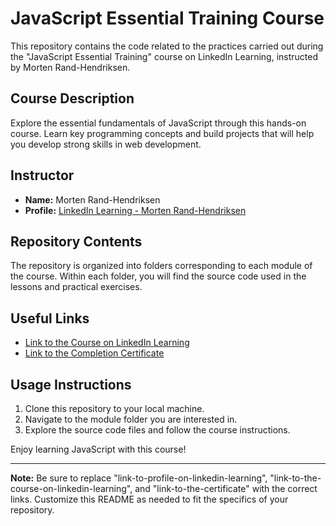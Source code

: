 # JavaScript Essential Training Course

This repository contains the code related to the practices carried out during the "JavaScript Essential Training" course on LinkedIn Learning, instructed by Morten Rand-Hendriksen.

## Course Description

Explore the essential fundamentals of JavaScript through this hands-on course. Learn key programming concepts and build projects that will help you develop strong skills in web development.

## Instructor

- **Name:** Morten Rand-Hendriksen
- **Profile:** [LinkedIn Learning - Morten Rand-Hendriksen](https://www.linkedin.com/learning/instructors/morten-rand-hendriksen?u=26889322)

## Repository Contents

The repository is organized into folders corresponding to each module of the course. Within each folder, you will find the source code used in the lessons and practical exercises.

## Useful Links

- [Link to the Course on LinkedIn Learning]([link-to-the-course-on-linkedin-learning](https://www.linkedin.com/learning/javascript-essential-training/javascript-the-soil-from-which-the-modern-web-grows?resume=false&u=26889322))
- [Link to the Completion Certificate](link-to-the-certificate)

## Usage Instructions

1. Clone this repository to your local machine.
2. Navigate to the module folder you are interested in.
3. Explore the source code files and follow the course instructions.

Enjoy learning JavaScript with this course!

---

**Note:** Be sure to replace "link-to-profile-on-linkedin-learning", "link-to-the-course-on-linkedin-learning", and "link-to-the-certificate" with the correct links. Customize this README as needed to fit the specifics of your repository.

